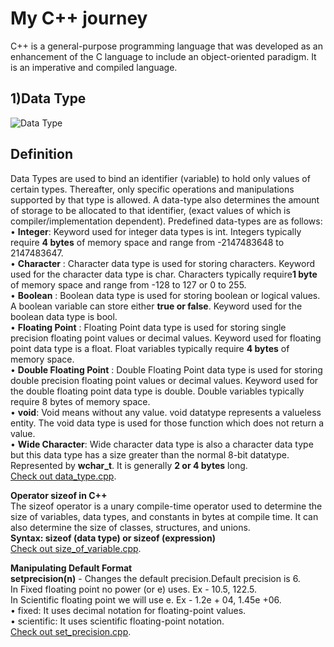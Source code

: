 # My C++ journey

C++ is a general-purpose programming language that was developed as an enhancement of the C language to
include an object-oriented paradigm. It is an imperative and compiled language.
## 1)Data Type
![Data Type](https://github.com/rashmi-992/PracticeCode/assets/97144135/7f4b0aae-d0f4-423a-85bb-4068ef8e1137)
## Definition<br />
Data Types are used to bind an identifier (variable) to hold only values of certain types. 
Thereafter, only specific operations and manipulations supported by that type is allowed. A data-type also 
determines the amount of storage to be allocated to that identifier, (exact values of which is 
compiler/implementation dependent). Predefined data-types are as follows:<br />
• **Integer**: Keyword used for integer data types is int. Integers typically require **4 bytes** of memory space 
and range from -2147483648 to 2147483647.<br />
• **Character** : Character data type is used for storing characters. Keyword used for the character data type 
is char. Characters typically require**1 byte** of memory space and range from -128 to 127 or 0 to 255.<br />
• **Boolean** : Boolean data type is used for storing boolean or logical values. A boolean variable can store 
either **true or false**. Keyword used for the boolean data type is bool.<br />
• **Floating Point** : Floating Point data type is used for storing single precision floating point values or 
decimal values. Keyword used for floating point data type is a float. Float variables typically require **4 
bytes** of memory space.<br />
• **Double Floating Point** : Double Floating Point data type is used for storing double precision floating point 
values or decimal values. Keyword used for the double floating point data type is double. Double 
variables typically require 8 bytes of memory space.<br />
• **void**: Void means without any value. void datatype represents a valueless entity. The void data type is 
used for those function which does not return a value.<br />
• **Wide Character**: Wide character data type is also a character data type but this data type has a size 
greater than the normal 8-bit datatype. Represented by **wchar_t**. It is generally **2 or 4 bytes** long.
<br />
[Check out data_type.cpp](https://github.com/rashmi-992/PracticeCode/blob/main/data_type.cpp).  


**Operator sizeof in C++**<br />
The sizeof operator is a unary compile-time operator used to determine the size of variables, data types, and 
constants in bytes at compile time. It can also determine the size of classes, structures, and unions.<br />
**Syntax:
sizeof (data type)
or
sizeof (expression)** <br />
[Check out size_of_variable.cpp](https://github.com/rashmi-992/PracticeCode/blob/main/size_of_variable.cpp).  

**Manipulating Default Format**<br />
**setprecision(n)** - Changes the default precision.Default precision is 6.<br />
In Fixed floating point no power (or e) uses. Ex - 10.5, 122.5.<br />
In Scientific floating point we will use e. Ex - 1.2e + 04, 1.45e +06.<br />
•	fixed: It uses decimal notation for floating-point values.<br />
•	scientific: It uses scientific floating-point notation.<br />
[Check out set_precision.cpp](https://github.com/rashmi-992/PracticeCode/blob/main/set_precision.cpp).  
